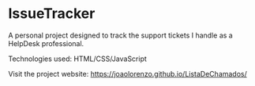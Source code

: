 # IssueTracker
A personal project designed to track the support tickets I handle as a HelpDesk professional.

Technologies used: HTML/CSS/JavaScript

Visit the project website: https://joaolorenzo.github.io/ListaDeChamados/
